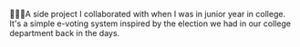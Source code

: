 👩🏻‍💻A side project I collaborated with when I was in junior year in college. It's a simple e-voting system inspired by the election we had in our college department back in the days.
